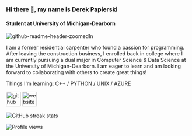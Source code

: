 <!--
**d-pap/d-pap** is a ✨ _special_ ✨ repository because its `README.md` (this file) appears on your GitHub profile.

Here are some ideas to get you started:

- 🔭 I’m currently working on ...
- 🌱 I’m currently learning ...
- 👯 I’m looking to collaborate on ...
- 🤔 I’m looking for help with ...
- 💬 Ask me about ...
- 📫 How to reach me: ...
- 😄 Pronouns: ...
- ⚡ Fun fact: ...
-->
### Hi there 👋, my name is Derek Papierski
#### Student at University of Michigan-Dearborn

![github-readme-header-zoomedIn](https://user-images.githubusercontent.com/65932522/156410466-439a8900-34a7-459e-a6b9-bf89f8383036.png)



I am a former residential carpenter who found a passion for programming. After leaving the construction business, I enrolled back in college where I am currently pursuing a dual major in Computer Science & Data Science at the University of Michigan-Dearborn. I am eager to learn and am looking forward to collaborating with others to create great things!

Things I'm learning: C++ / PYTHON / UNIX / AZURE



[<img src='https://cdn.jsdelivr.net/npm/simple-icons@3.0.1/icons/github.svg' alt='github' height='40'>](https://github.com/d-pap)  [<img src='https://cdn.jsdelivr.net/npm/simple-icons@3.0.1/icons/icloud.svg' alt='website' height='40'>](https://www.derekpap.com)  

![GitHub streak stats](https://github-readme-streak-stats.herokuapp.com/?user=d-pap)  

![Profile views](https://gpvc.arturio.dev/d-pap)  
